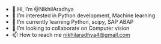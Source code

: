 - 👋 Hi, I’m @NikhilAradhya
- 👀 I’m interested in Python development, Machine learning
- 🌱 I’m currently learning Python, scipy, SAP ABAP
- 💞️ I’m looking to collaborate on Computer vision
- 📫 How to reach me nikhilaradhya4@gmail.com

<!---
NikhilAradhya/NikhilAradhya is a ✨ special ✨ repository because its `README.md` (this file) appears on your GitHub profile.
You can click the Preview link to take a look at your changes.
--->
